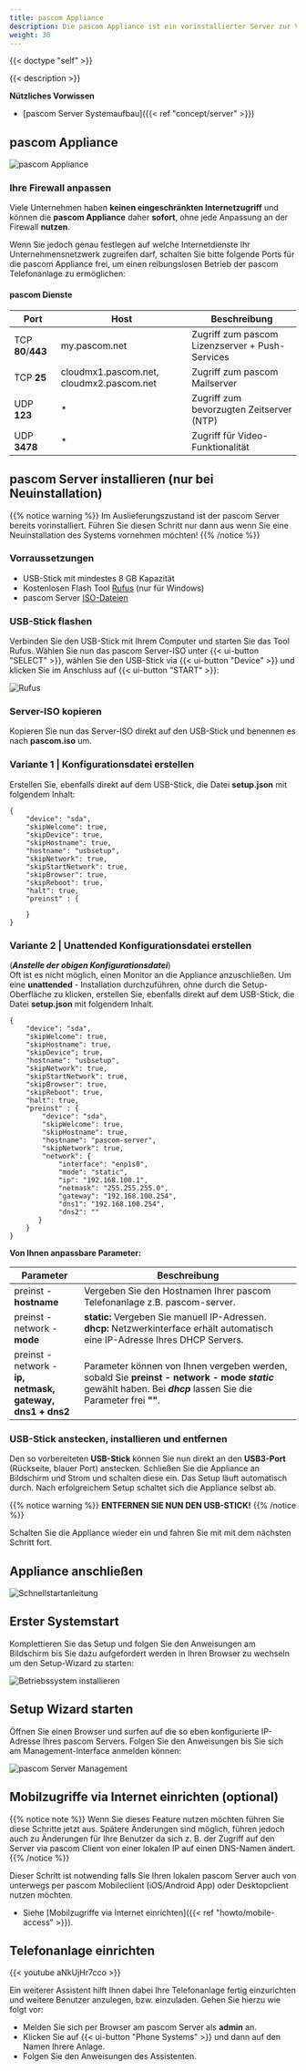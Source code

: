 ```yaml
---
title: pascom Appliance
description: Die pascom Appliance ist ein vorinstallierter Server zur Vor-Ort-Installation.
weight: 30
---
```


{{< doctype "self"  >}}

{{< description >}}

**Nützliches Vorwissen**


 * [pascom Server Systemaufbau]({{< ref "concept/server" >}})

## pascom Appliance

![pascom Appliance](pascom-appliance.png)


### Ihre Firewall anpassen

Viele Unternehmen haben **keinen eingeschränkten Internetzugriff** und können die **pascom Appliance** daher **sofort**, ohne jede Anpassung an der Firewall **nutzen**.

Wenn Sie jedoch genau festlegen auf welche Internetdienste Ihr Unternehmensnetzwerk zugreifen darf, schalten Sie bitte folgende Ports für die pascom Appliance frei, um einen reibungslosen Betrieb der pascom Telefonanlage zu ermöglichen:

#### pascom Dienste

| Port | Host | Beschreibung |
| ---- | ---- | ------------ |
| TCP **80**/**443** | my.pascom.net | Zugriff zum pascom Lizenzserver + Push-Services |
| TCP **25** | cloudmx1.pascom.net, cloudmx2.pascom.net | Zugriff zum pascom Mailserver |
| UDP **123** | \* | Zugriff zum bevorzugten Zeitserver (NTP) |
| UDP **3478** | \* | Zugriff für Video-Funktionalität |


## pascom Server installieren (nur bei Neuinstallation)
{{% notice warning %}}
Im Auslieferungszustand ist der pascom Server bereits vorinstalliert. Führen Sie diesen Schritt nur dann aus wenn Sie eine Neuinstallation des Systems vornehmen möchten!
{{% /notice %}}

### Vorraussetzungen

* USB-Stick mit mindestes 8 GB Kapazität
* Kostenlosen Flash Tool [Rufus](https://rufus.akeo.ie/) (nur für Windows)
* pascom Server [ISO-Dateien](https://www.pascom.net/de/downloads/)

### USB-Stick flashen

Verbinden Sie den USB-Stick mit Ihrem Computer und starten Sie das Tool Rufus. Wählen Sie nun das pascom Server-ISO unter {{< ui-button "SELECT" >}}, wählen Sie den USB-Stick via {{< ui-button "Device" >}} und klicken Sie im Anschluss auf {{< ui-button "START" >}}:

![Rufus](rufus.png?width=300px "Rufus")

### Server-ISO kopieren

Kopieren Sie nun das Server-ISO direkt auf den USB-Stick und benennen es nach **pascom.iso** um.

### Variante 1 | Konfigurationsdatei erstellen

Erstellen Sie, ebenfalls direkt auf dem USB-Stick, die Datei **setup.json** mit folgendem Inhalt:

```
{
    "device": "sda",
    "skipWelcome": true,
    "skipDevice": true,
    "skipHostname": true,
    "hostname": "usbsetup",
    "skipNetwork": true,
    "skipStartNetwork": true,
    "skipBrowser": true,
    "skipReboot": true,
    "halt": true,
    "preinst" : {
 
    }
}
```

### Variante 2 | Unattended Konfigurationsdatei erstellen
(***Anstelle der obigen Konfigurationsdatei***)  
Oft ist es nicht möglich, einen Monitor an die Appliance anzuschließen. Um eine **unattended** - Installation durchzuführen, ohne durch die Setup-Oberfläche zu klicken, 
erstellen Sie, ebenfalls direkt auf dem USB-Stick, die Datei **setup.json** mit folgendem Inhalt. 

```
{
    "device": "sda",
    "skipWelcome": true,
    "skipHostname": true,
    "skipDevice"; true,
    "hostname": "usbsetup",
    "skipNetwork": true,
    "skipStartNetwork": true,
    "skipBrowser": true,
    "skipReboot": true,
    "halt": true,
    "preinst" : {
        "device": "sda",
        "skipWelcome": true,
        "skipHostname": true,
        "hostname": "pascom-server",
        "skipNetwork": true,
        "network": {
            "interface": "enp1s0",
            "mode": "static",
            "ip": "192.168.100.1",
            "netmask": "255.255.255.0",
            "gateway": "192.168.100.254",
            "dns1": "192.168.100.254",
            "dns2": ""
       }
    }
}
```
**Von Ihnen anpassbare Parameter:**


|Parameter|Beschreibung|
|---|---|
|preinst - **hostname**| Vergeben Sie den Hostnamen Ihrer pascom Telefonanlage z.B. pascom-server.|
|preinst - network - **mode**| **static:** Vergeben Sie manuell IP-Adressen. <br /> **dhcp:** Netzwerkinterface erhält automatisch eine IP-Adresse Ihres DHCP Servers.|
|preinst - network - <br/> **ip, <br/> netmask, <br/> gateway, <br/> dns1 + dns2**|Parameter können von Ihnen vergeben werden, sobald Sie **preinst - network - mode** ***static*** gewählt haben. Bei ***dhcp*** lassen Sie die Parameter frei **""**.|

### USB-Stick anstecken, installieren und entfernen

Den so vorbereiteten **USB-Stick** können Sie nun direkt an den **USB3-Port** (Rückseite, blauer Port) anstecken. Schließen Sie die Appliance an Bildschirm und Strom und schalten diese ein. Das Setup läuft automatisch durch. Nach erfolgreichem Setup schaltet sich die Appliance selbst ab. 

{{% notice warning %}}
**ENTFERNEN SIE NUN DEN USB-STICK!**
{{% /notice %}}


Schalten Sie die Appliance wieder ein und fahren Sie mit mit dem nächsten Schritt fort.

## Appliance anschließen

![Schnellstartanleitung](getting_started_guide.de.png?width=80%)

## Erster Systemstart

Komplettieren Sie das Setup und folgen Sie den Anweisungen am Bildschirm bis Sie dazu aufgefordert werden in Ihren Browser zu wechseln um den Setup-Wizard zu starten:

![Betriebssystem installieren](tui.png)

## Setup Wizard starten

Öffnen Sie einen Browser und surfen auf die so eben konfigurierte IP-Adresse Ihres pascom Servers. Folgen Sie den Anweisungen bis Sie sich am Management-Interface anmelden können:

![pascom Server Management](management.png)

## Mobilzugriffe via Internet einrichten (optional)

{{% notice note %}}
Wenn Sie dieses Feature nutzen möchten führen Sie diese Schritte jetzt aus. Spätere Änderungen sind möglich, führen jedoch auch zu Änderungen für Ihre Benutzer da sich z. B. der Zugriff auf den Server via pascom Client von einer lokalen IP auf einen DNS-Namen ändert.
{{% /notice %}}

Dieser Schritt ist notwending falls Sie Ihren lokalen pascom Server auch von unterwegs per pascom Mobileclient (iOS/Android App) oder Desktopclient nutzen möchten.

 * Siehe [Mobilzugriffe via Internet einrichten]({{< ref "howto/mobile-access" >}}).

## Telefonanlage einrichten


{{< youtube aNkUjHr7cco >}}

Ein weiterer Assistent hilft Ihnen dabei Ihre Telefonanlage fertig einzurichten und weitere Benutzer anzulegen, bzw. einzuladen.
Gehen Sie hierzu wie folgt vor:

* Melden Sie sich per Browser am pascom Server als **admin** an.
* Klicken Sie auf {{< ui-button "Phone Systems" >}} und dann auf den Namen Ihrere Anlage.
* Folgen Sie den Anweisungen des Assistenten.
